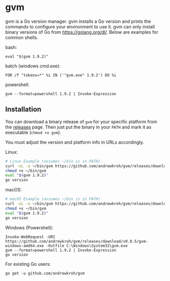 gvm
===

gvm is a Go version manager. gvm installs a Go version and prints the commands
to configure your environment to use it. gvm can only install binary versions of
Go from https://golang.org/dl/. Below are examples for common shells.

bash:

`eval "$(gvm 1.9.2)"`

batch (windows cmd.exe):


`FOR /f "tokens=*" %i IN ('"gvm.exe" 1.9.2') DO %i`

powershell:

`gvm --format=powershell 1.9.2 | Invoke-Expression`

Installation
------------

You can download a binary release of `gvm` for your specific platform from the
[releases](https://github.com/andrewkroh/gvm/releases) page. Then just put the
binary in your `PATH` and mark it as executable (`chmod +x gvm`).

You must adjust the version and platform info in URLs accordingly.

Linux:

``` bash
# Linux Example (assumes ~/bin is in PATH).
curl -sL -o ~/bin/gvm https://github.com/andrewkroh/gvm/releases/download/v0.0.5/gvm-linux-amd64
chmod +x ~/bin/gvm
eval "$(gvm 1.9.2)"
go version
```

macOS:

``` bash
# macOS Example (assumes ~/bin is in PATH).
curl -sL -o ~/bin/gvm https://github.com/andrewkroh/gvm/releases/download/v0.0.5/gvm-darwin-amd64
chmod +x ~/bin/gvm
eval "$(gvm 1.9.2)"
go version
```

Windows (Powershell):

```
Invoke-WebRequest -URI https://github.com/andrewkroh/gvm/releases/download/v0.0.5/gvm-windows-amd64.exe -Outfile C:\Windows\System32\gvm.exe
gvm --format=powershell 1.9.2 | Invoke-Expression
go version
```

For existing Go users:

`go get -u github.com/andrewkroh/gvm`
